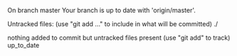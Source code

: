 On branch master
Your branch is up to date with 'origin/master'.

Untracked files:
  (use "git add <file>..." to include in what will be committed)
	./

nothing added to commit but untracked files present (use "git add" to track)
up_to_date
